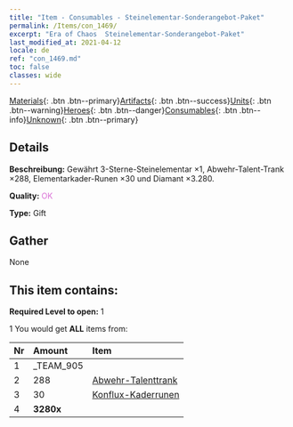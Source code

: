```yaml
---
title: "Item - Consumables - Steinelementar-Sonderangebot-Paket"
permalink: /Items/con_1469/
excerpt: "Era of Chaos  Steinelementar-Sonderangebot-Paket"
last_modified_at: 2021-04-12
locale: de
ref: "con_1469.md"
toc: false
classes: wide
---
```

 [Materials](/de/Items/){: .btn .btn--primary}[Artifacts](/de/Items/Artifacts/){: .btn .btn--success}[Units](/de/Items/Units/){: .btn .btn--warning}[Heroes](/de/Items/Heroes/){: .btn .btn--danger}[Consumables](/de/Items/Consumables/){: .btn .btn--info}[Unknown](/de/Items/Unknown/){: .btn .btn--primary}

## Details
 **Beschreibung:** Gewährt 3-Sterne-Steinelementar ×1, Abwehr-Talent-Trank ×288, Elementarkader-Runen ×30 und Diamant ×3.280.

 **Quality:** <span style="color: #DA70D6">OK</span>

 **Type:** Gift

## Gather

  None

## This item contains:

 **Required Level to open:** 1

 1 You would get **ALL** items  from:

  | Nr | Amount |     Item    |
  |:---|:-------|:------------|
  | 1 | _TEAM_905 | 
  | 2 | 288 | [Abwehr-Talenttrank](/de/Items/con_787/) | 
  | 3 | 30 | [Konflux-Kaderrunen](/de/Items/con_791/) | 
  | 4 |  **3280x** | <i class="fas fa-gem"/> |  | 
